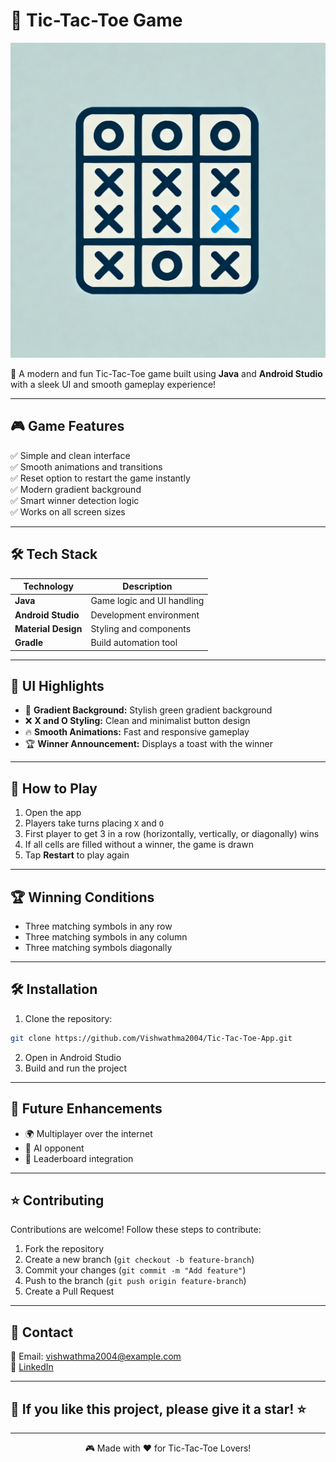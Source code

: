 # 🎯 Tic-Tac-Toe Game

![Tic-Tac-Toe Logo](app/src/main/res/drawable/tic_tac_toe_logo.webp)

🚀 A modern and fun Tic-Tac-Toe game built using **Java** and **Android Studio** with a sleek UI and smooth gameplay experience!


---

## 🎮 **Game Features**  
✅ Simple and clean interface  
✅ Smooth animations and transitions  
✅ Reset option to restart the game instantly  
✅ Modern gradient background  
✅ Smart winner detection logic  
✅ Works on all screen sizes  

---

## 🛠️ **Tech Stack**  
| Technology | Description |
|-----------|-------------|
| **Java** | Game logic and UI handling |
| **Android Studio** | Development environment |
| **Material Design** | Styling and components |
| **Gradle** | Build automation tool |

---

## 🎨 **UI Highlights**  
- 🌈 **Gradient Background:** Stylish green gradient background  
- ❌ **X and O Styling:** Clean and minimalist button design  
- 🔥 **Smooth Animations:** Fast and responsive gameplay  
- 🏆 **Winner Announcement:** Displays a toast with the winner  

---

## 🚀 **How to Play**  
1. Open the app  
2. Players take turns placing `X` and `O`  
3. First player to get 3 in a row (horizontally, vertically, or diagonally) wins  
4. If all cells are filled without a winner, the game is drawn  
5. Tap **Restart** to play again  

---

## 🏆 **Winning Conditions**  
- Three matching symbols in any row  
- Three matching symbols in any column  
- Three matching symbols diagonally  

---

## 🛠️ **Installation**  
1. Clone the repository:  
```bash
git clone https://github.com/Vishwathma2004/Tic-Tac-Toe-App.git
```
2. Open in Android Studio  
3. Build and run the project  

---

## 🚧 **Future Enhancements**  
- 🌍 Multiplayer over the internet  
- 🎯 AI opponent  
- 🏅 Leaderboard integration  

---

## ⭐ **Contributing**  
Contributions are welcome! Follow these steps to contribute:  
1. Fork the repository  
2. Create a new branch (`git checkout -b feature-branch`)  
3. Commit your changes (`git commit -m "Add feature"`)  
4. Push to the branch (`git push origin feature-branch`)  
5. Create a Pull Request  

---

## 📩 **Contact**  
📧 Email: vishwathma2004@example.com  
💼 [LinkedIn](https://linkedin.com/in/vishwathma2004)  

---

## 🌟 **If you like this project, please give it a star!** ⭐

---

<div align="center">

🎮 Made with ❤️ for Tic-Tac-Toe Lovers!

</div>
